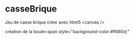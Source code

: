 # casseBrique
Jeu de casse brique créer avec html5 &lt;canvas />

création de la boule<span style="background-color:#ff465d;"</span>
